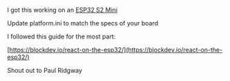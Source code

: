 

I got this working on an [ESP32 S2 Mini](https://www.wemos.cc/en/latest/_images/s2_mini_v1.0.0_1_16x16.jpg)



Update platform.ini to match the specs of your board

I followed this guide for the most part:

[https://blockdev.io/react-on-the-esp32/](https://blockdev.io/react-on-the-esp32/)

Shout out to Paul Ridgway
